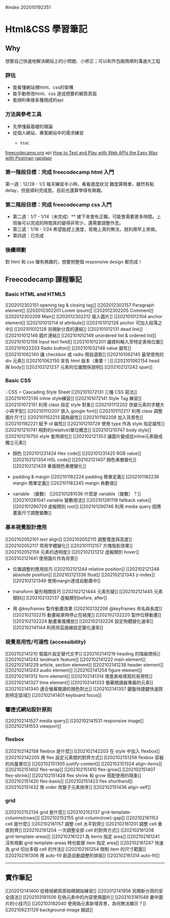 #index 202010192351

# Html&CSS 學習筆記

## Why
想要自己快速地解決網站上的小問題、小修正；可以和外包廠商順利溝通大工程

### 評估
-   能看懂網站裡html、css的架構
-   能手動修改html、css 達成想要的網頁頁面
-   能順利串接各種現成的api

### 方法與參考工具
-   先學懂最基礎的理論
-   從個人網站、專案網站中的需求練習
	-     html
[freecodecamp.org](https://www.freecodecamp.org/learn)
	api
[How to Test and Play with Web APIs the Easy Way with Postman](https://www.freecodecamp.org/news/how-to-test-and-play-with-web-apis-the-easy-way-with-postman/)
[rapidapi](https://rapidapi.com)

### 第一階段目標：完成 freecodecamp html 入門
第一週：12/28 - 1/3 每天練習半小時，看看進度狀況
難度算簡單，雖然有點 delay，但是順利完成惹。目前也還算學得有興趣。

### 第二階段目標：完成 freecodecamp css 入門
- 第二週：1/7 - 1/14（未完成）**
接下來會有正職，可能會需要更多時間。上班後可以完成的時間真的變得非常少，還需要調整作息。
- 第三週：1/18 - 1/24
希望能趕上進度，若晚上真的無法，就利用早上來做。
- 第四週：已完成

### 後續規劃
對 html 和 css 蠻有興趣的，想要把整個 responsive design 都完成！

## Freecodecamp 課程筆記
### Basic HTML and HTML5
[[202012302151 opening tag & closing tag]]
[[202012302157 Paragraph element]]
[[202012302201 Lorem ipsum]]
[[202012302205 Comment]]
[[202012302209 Main]]
[[202012302212 插入圖片]]
[[202101012104 anchor element]]
[[202101012114  id attribute]]
[[202101012126 anchor 可加入段落之中]]
[[202101012128 另開新分頁的連結]]
[[202101012131 dead link]]
[[202101012146 圖片連結]]
[[202101012149 unordered list & ordered list]]
[[202101012156 Input text field]]
[[202101012201 讓資料輸入至特定表格位置]]
[[202101022203 Radio button]]
[[202101032148 value 屬性]]
[[202101062140 讓 checkbox 或 radio 預設選取]]
[[202101062145 最常使用的 div 元素]]
[[202101062150 宣告 html 版本（重要！）]]
[[202101062154 head 與 body]]
[[202102121237 元素的位置關係說明]]
[[202102121242 span]]

### Basic CSS
💡CSS = Cascading Style Sheet
[[202101072131 三種 CSS 寫法]]
[[202101072136 inline style練習]]
[[202101072141 Style Tag 練習]]
[[202101072151 利用 class 指定 style 對象]]
[[202101112202 改變元素的字體大小與字型]]
[[202101112207 嵌入 google font]]
[[202101112217 利用 class 調整圖片尺寸]]
[[202101152213 圓角屬性]]
[[202101182208 加入背景色]]
[[202101182221 賦予 id 屬性]]
[[202101210729 使用 type 作為 style 指定屬性]]
[[202101210741 相對的(relative)單位概念]]
[[202101210747  body style]]
[[202101210750 style 套用順位]]
[[202102121353 讓圖片變成從inline元素變成獨立元素]]

- 顏色
[[202101231424 Hex code]]
[[202101231425 RGB value]]
[[202102121354 HSL code]]
[[202102121407 顏色漸層變化]]
[[202102121429 重複顏色漸層變化]]

- padding & margin
[[202101182224 padding 簡單定義]]
[[202101182236 margin 簡單定義]]
[[202101182245 margin 負數值]]

- variable （變數）
[[202101281036 什麼是 variable（變數）？]]
[[202101281041 variable 變數用法]]
[[202101281118 fallback value]]
[[202101290729 虛擬類別 root]]
[[202101290746 利用 media query 因應畫面尺寸調整變數]]

### 基本視覺設計應用
[[202102052101 text align]]
[[202102052115 調整寬度與高度]]
[[202102052117 常用字體變化]]
[[202101112157 方塊陰影效果]]
[[202102052158 元素的透明度]]
[[202102121212 虛擬類別 hover]]
[[202102121441 使用圖片作為背景]]

- 位置調整的應用技巧
[[202102121244 relative position]]
[[202102121248 absolute position]]
[[202102121336 float]]
[[202102121343 z-index]]
[[202102121349 使用margin達成自動置中]]

- transform 變形相關技巧
[[202102121444 元素形變]]
[[202102121445 元素傾斜]]
[[202102132137 虛擬類別before, after]]

- 用 @keyframes 製作動畫效果
[[202102132206 @keyframes 命名與長度]]
[[202102132215 動畫結束時停止在結尾]]
[[202102132220 製作位移動畫]]
[[202102132224 動畫重複播放]]
[[202102132226 設定物體變化速率]]
[[202102141144 利用貝茲曲線設定變化速率]]

### 視覺易用性/可達性 (accessibility)
[[202102141210 幫圖片設定替代文字]]
[[202102141219 heading 的階級關係]]
[[202102141242 landmark feature]]
[[202102141222 main element]]
[[202102141229 article, section element]]
[[202102141238 header element]]
[[202102141243 audio element]]
[[202102141254 figure element]]
[[202102141312 form element]]
[[202102141314 增進表格填寫的易用性]]
[[202102141327 time element]]
[[202102141333 螢幕閱讀器專屬的元素]]
[[202102141340 適合螢幕閱讀的顏色對比]]
[[202102141357 鍵盤快捷鍵快速跳到特定區域]]
[[202102141401 keyboard focus]]

### 響應式網站設計原則
[[202102141527 media query]]
[[202102141531 responsive image]]
[[202102141553 viewport]]

### flexbox
[[202102142158 flexbox 是什麼]]
[[202102142203 在 style 中加入 flexbox]]
[[202102142205 用 flex 設定元素間的對齊方式]]
[[202102151256 flexbox 容器的向量單位]]
[[202102151305 justify-content]]
[[202102151324 align-items]]
[[202102151402 flex-wrap]]
[[202102151410 flex-grow]]
[[202102151407 flex-shrink]]
[[202102151428 flex shrink 和 grow 搭配使用的現象]]
[[202102151420 flex-basis]]
[[202102151423 flex shorthand]]
[[202102151432 用 order 改變子元素排序]]
[[202102151436 align-self]]

### grid
[[202102152134 grid 是什麼]]
[[202102152137 grid-template-columns(rows)]]
[[202102152155 grid-column(row)-gap]]
[[202102161153 cell 是什麼]]
[[202102161157 調整 cell 水平對齊]]
[[202102161201 調整 cell 垂直對齊]]
[[202102161204 一次調整全部 cell 的對齊方式]]
[[202102161208 grid-template-areas]]
[[202102161221 為 items 指定 area]]
[[202102161241 沒有規劃 grid-template-areas 時也能替 item 指定 area]]
[[202102161247 快速為 grid 切出多個 cell 的作法]]
[[202102161254 限制 item 的尺寸範圍]]
[[202102161306 用 auto-fill 創造自動調整的排版]]
[[202102161314 auto-fit]]

---

## 實作筆記
[[202012141400 從檢視網頁原始碼開始練習]]
[[202012141956 另開新分頁的安全語法]]
[[202103181506 在偽元素中的內容使用圖片]]
[[202103181548 置中圖片的小技巧]]
[[202103182040 使用偽元素新增背景，為何無法顯示？]]
[[202106231129 background-image 細談]]

